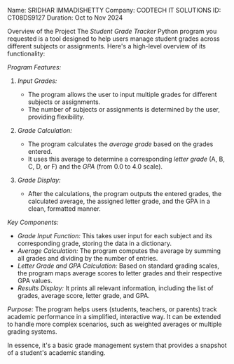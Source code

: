 Name: SRIDHAR IMMADISHETTY
Company: CODTECH IT SOLUTIONS
ID: CT08DS9127
Duration: Oct to Nov 2024


Overview of the Project
The *Student Grade Tracker* Python program you requested is a tool designed to help users manage student grades across different subjects or assignments. Here's a high-level overview of its functionality:

*Program Features:*
1. *Input Grades:* 
   - The program allows the user to input multiple grades for different subjects or assignments.
   - The number of subjects or assignments is determined by the user, providing flexibility.

2. *Grade Calculation:*
   - The program calculates the *average grade* based on the grades entered.
   - It uses this average to determine a corresponding *letter grade* (A, B, C, D, or F) and the *GPA* (from 0.0 to 4.0 scale).

3. *Grade Display:*
   - After the calculations, the program outputs the entered grades, the calculated average, the assigned letter grade, and the GPA in a clean, formatted manner.

*Key Components:*
- *Grade Input Function:* This takes user input for each subject and its corresponding grade, storing the data in a dictionary.
- *Average Calculation:* The program computes the average by summing all grades and dividing by the number of entries.
- *Letter Grade and GPA Calculation:* Based on standard grading scales, the program maps average scores to letter grades and their respective GPA values.
- *Results Display:* It prints all relevant information, including the list of grades, average score, letter grade, and GPA.

*Purpose:*
The program helps users (students, teachers, or parents) track academic performance in a simplified, interactive way. It can be extended to handle more complex scenarios, such as weighted averages or multiple grading systems. 

In essence, it's a basic grade management system that provides a snapshot of a student's academic standing.
